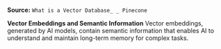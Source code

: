 **Source:** `What is a Vector Database_ _ Pinecone`

**Vector Embeddings and Semantic Information**
Vector embeddings, generated by AI models, contain semantic information that enables AI to understand and maintain long-term memory for complex tasks.
